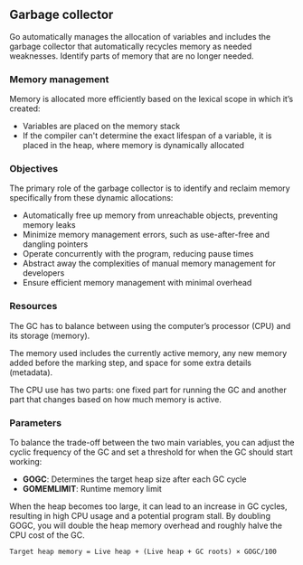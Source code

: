 ## Garbage collector

Go automatically manages the allocation of variables and includes the garbage collector that automatically recycles memory as needed weaknesses. Identify parts of memory that are no longer needed.

### Memory management

Memory is allocated more efficiently based on the lexical scope in which it’s created:

- Variables are placed on the memory stack
- If the compiler can't determine the exact lifespan of a variable, it is placed in the heap, where memory is dynamically allocated

### Objectives

The primary role of the garbage collector is to identify and reclaim memory specifically from these dynamic allocations:

- Automatically free up memory from unreachable objects, preventing memory leaks
- Minimize memory management errors, such as use-after-free and dangling pointers
- Operate concurrently with the program, reducing pause times
- Abstract away the complexities of manual memory management for developers
- Ensure efficient memory management with minimal overhead

### Resources

The GC has to balance between using the computer’s processor (CPU) and its storage (memory).

The memory used includes the currently active memory, any new memory added before the marking step, and space for some extra details (metadata).

The CPU use has two parts: one fixed part for running the GC and another part that changes based on how much memory is active.

### Parameters

To balance the trade-off between the two main variables, you can adjust the cyclic frequency of the GC and set a threshold for when the GC should start working:

- **GOGC**: Determines the target heap size after each GC cycle
- **GOMEMLIMIT**: Runtime memory limit

When the heap becomes too large, it can lead to an increase in GC cycles, resulting in high CPU usage and a potential program stall. By doubling GOGC, you will double the heap memory overhead and roughly halve the CPU cost of the GC.

```
Target heap memory = Live heap + (Live heap + GC roots) × GOGC/100
```
